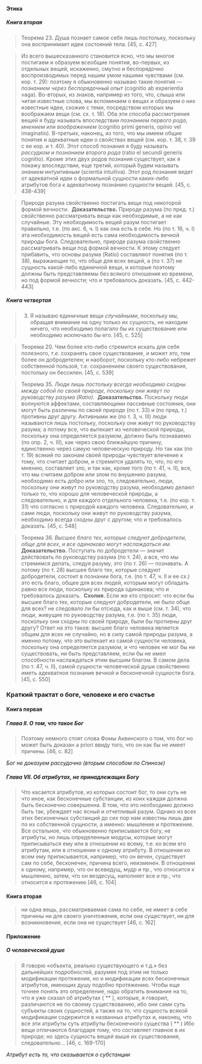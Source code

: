 #### Этика 
##### Книга вторая
> Теорема 23. Душа познает самое себя лишь постольку, поскольку она воспринимает идеи состояний тела. [45, c. 427]

>Из всего вышесказанного становится ясно, что мы многое постигаем и образуем всеобщие понятия, во-первых, из отдельных вещей, искаженно, смутно и беспорядочно воспроизводимых перед нашим умом нашими чувствами (см. кор. т. 29): поэтому я обыкновенно называю такие понятия — _познанием через беспорядочный опыт_ (cognitio ab experientia vaga). Во-вторых, из знаков, например из того, что, слыша или читая известные слова, мы вспоминаем о вещах и образуем о них известные идеи, схожие с теми, посредством которых мы воображаем вещи (см. сх. т. 18). Оба эти способа рассмотрения вещей я буду называть впоследствии _познанием первого рода_, _мнением_ или _воображением_ (cognitio primi generis, opinio vel imaginatio). В-третьих, наконец, из того, что мы имеем общие понятия и адекватные идеи о свойствах вещей (см. кор. т. 38, т. 39 с ее кор. и т. 40). Этот способ познания я буду называть _рассудком и познанием второго рода_ (ratio el secundi generis cognitio). Кроме этих двух родов познания существует, как я покажу впоследствии, еще третий, который будем называть _знанием интуитивным_ (scientia intuitiva). Этот род познания ведет от адекватной идеи о формальной сущности каких-либо атрибутов бога к адекватному познанию сущности вещей. [45, c. 438-439]

>Природе разума свойственно постигать вещи под некоторой формой вечности.  **Доказательство.** Природе разума (по пред. т.) свойственно рассматривать вещи как необходимые, а не как случайные. Эту необходимость вещей разум постигает правильно, т.е. (по акс. 6, ч. I) как она есть в себе. Но (по т. 16, ч. I) эта необходимость вещей есть сама необходимость вечной природы бога. Следовательно, природе разума свойственно рассматривать вещи под формой вечности. К этому следует прибавить, что основы разума (Ratio) составляют понятия (по т. 38), выражающие то, что обще для всех вещей, а (по т. 37) не сущность какой-либо единичной вещи, и которые поэтому должны быть представляемы без всякого отношения ко времени, но под формой вечности; что и требовалось доказать. [45, c. 442-443]
##### Книга четвертая 
> 3. Я называю единичные вещи _случайными_, поскольку мы, обращая внимание на одну только их сущность, не находим ничего, что необходимо полагало бы их существование или необходимо исключало бы его. [45, c. 525]

>Теорема 20. Чем более кто-либо стремится искать для себя полезного, _т_._е_. сохранять свое существование, и может это, тем более он добродетелен; и наоборот, поскольку кто-либо небрежет собственной пользой, т._е_. сохранением своего существования, постольку он бессилен. [45, c. 539]

>Теорема 35. *Люди лишь постольку всегда необходимо сходны между собой по своей природе, поскольку они живут по руководству разума (Ratio).* 
>**Доказательство.** Поскольку люди волнуются аффектами, составляющими пассивные состояния, они могут быть различны по своей природе (по т. 33) и (по пред. т.) противны друг другу. Активными же (по т. 3, ч. III) люди называются лишь постольку, поскольку они живут по руководству разума; а потому все, что вытекает из человеческой природы, поскольку она определяется разумом, должно быть познаваемо (по опр. 2, ч. III), как через свою ближайшую причину, единственно через самую человеческую природу. Но так как (по т. 19) всякий по законам своей природы чувствует влечение к тому, что считает добром, и стремится удалять то, что, по его мнению, составляет зло, и так как, кроме того (по т. 41, ч. II), все, что мы считаем добром или злом по внушению разума, необходимо есть добро или зло, то, следовательно, люди, поскольку они живут по руководству разума, необходимо делают только то, что хорошо для человеческой природы, а следовательно, и для каждого отдельного человека, т.е. (по кор. т. 31) что согласно с природой каждого человека. Следовательно, и сами люди, поскольку они живут по руководству разума, необходимо всегда сходны друг с другом; что и требовалось доказать. [45, c. 548]

>Теорема 36. _Высшее благо тех_, _которые следуют добродетели_, _обще для всех_, _и все одинаково могут наслаждаться им_. 
>**Доказательство.** Поступать по добродетели — значит действовать по руководству разума (по т. 24), а все, что мы стремимся делать, следуя разуму, это (по т. 26) — познавать. А потому (по т. 28) высшее благо тех, которые следуют добродетели, состоит в познании бога, т.е. (по т. 47, ч. II и ее сх.) это есть благо, общее для всех людей, которым могут обладать равно все люди, поскольку их природа одинакова; что и требовалось доказать. 
>**Схолия.** Если же кто спросит: что если бы высшее благо тех, которые следуют добродетели, не было обще для всех? не следовало ли бы отсюда, как и выше (см. т. 34), что люди, живущие по руководству разума, т.е. (по т. 35) люди, поскольку они сходны по своей природе, были бы противны друг другу? Ответ на это таков: высшее благо человека является общим для всех не случайно, но в силу самой природы разума, а именно потому, что это вытекает из самой сущности человека, поскольку она определяется разумом, и что человек не мог бы ни существовать, ни быть представляем, если бы не имел способности наслаждаться этим высшим благом. В самом дела (по т. 47, ч. II), самой сущности человеческой души свойственно иметь адекватное познание вечной и бесконечной сущности бога. [45, c. 550]
### Краткий трактат о боге, человеке и его счастье
#### Книга первая
##### Глава II. О том, что такое Бог
>Поэтому немного стоят слова Фомы Аквинского о том, что бог но может быть доказан а priori ввиду того, что он как бы не имеет причины. [46, c. 82]

*Бог не доказуем рассудочно (вторым способом по Спинозе)*
##### Глава VII. Об атрибутах, не принадлежащих Богу
>Что касается атрибутов, из которых состоит бог, то они суть не что иное, как бесконечные субстанции, из коих каждая должна быть бесконечно совершенна. В том, что это необходимо должно быть так, убеждает нас ясный и отчетливый разум. Однако из всех этих бесконечных субстанций до сих пор нам известны лишь две по их собственной сущности, а именно: мышление и протяжение. Все остальное, что обыкновенно приписывается богу, не атрибуты, но лишь определенные модусы, которые могут приписываться ему или в отношении ко всему, т.е. ко всем его атрибутам, или в отношении к одному атрибуту. В отношении ко всем ему приписывается, например, что он вечен, существует сам по себе, бесконечен, причина всего, неизменен. В отношении к одному, например, что он всеведущ, мудр и пр., что относится к мышлению, затем, что он вездесущ, наполняет все и пр.; что относится к протяжению [46, c. 104]
#### Книга вторая
> ни одна вещь, рассматриваемая сама по себе, не имеет в себе причины ни для своего уничтожения, если она существует, ни для возникновения, если она не существует [46, c. 162]
#### Приложение
##### О человеческой душе
>Я говорю «объекта, реально существующего и т.д.» без дальнейших подробностей, разумея под этим не только модификации протяжения, но и модификации всех бесконечных атрибутов, имеющих душу подобно протяжению. Чтобы еще точнее понять это определение, надо обратить внимание на то, что я уже сказал об атрибутах  ( ** ), которые, я говорил, различаются не по своему существованию, ибо они сами суть субъекты своих сущностей, а также на то, что сущность всякой модификации содержится в названных атрибутах и, наконец, что все эти атрибуты суть атрибуты бесконечного существа 
>( ** ) Ибо вещи отличаются благодаря тому, что составляет главное в их природе; но здесь сущность вещей выше их существования, следовательно... [46, c. 169-170]

*Атрибут есть то, что сказывается о субстанции*

